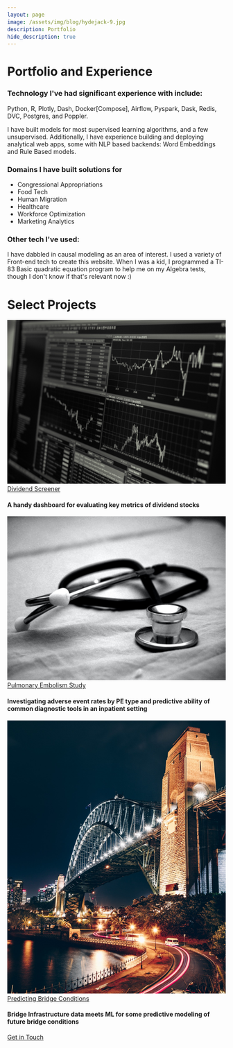 ```yaml
---
layout: page
image: /assets/img/blog/hydejack-9.jpg
description: Portfolio
hide_description: true
---
```


# Portfolio and Experience

### Technology I've had significant experience with include:

Python, R, Plotly, Dash, Docker[Compose], Airflow, Pyspark, Dask, Redis, DVC, Postgres, and Poppler.

I have built models for most supervised learning algorithms, and a few unsupervised. Additionally, I have experience building and deploying analytical web apps, some with NLP based backends: Word Embeddings and Rule Based models.

### Domains I have built solutions for

- Congressional Appropriations
- Food Tech
- Human Migration
- Healthcare
- Workforce Optimization
- Marketing Analytics


### Other tech I've used:

I have dabbled in causal modeling as an area of interest. I used a variety of Front-end tech to create this website. When I was a kid, I programmed a TI-83 Basic quadratic equation program to help me on my Algebra tests, though I don't know if that's relevant now :)

# Select Projects

  <div class="card">
    <img src="/assets/img/blog/stocks.jpeg" alt="Stocks" class="card__image"/>
    <div class="card__content">
    <a href="https://divscreener.herokuapp.com/" class="card__title">
      <span class="card__title">Dividend Screener</span>
    </a>
      <h4>A handy dashboard for evaluating key metrics of dividend stocks</h4>
    </div>
  </div>

  <div class="card">
    <img src="/assets/img/blog/stethoscope.jpeg" alt="Stethoscope" class="card__image"/>
    <div class="card__content">
    <a href="https://carlosbrown2.github.io/pe-study/index.html" class="card__title">
      <span class="card__title">Pulmonary Embolism Study</span>
    </a>
      <h4>Investigating adverse event rates by PE type and predictive ability of common diagnostic tools in an inpatient setting</h4>
    </div>
  </div>

  <div class="card">
    <img src="/assets/img/blog/bridge.jpeg" alt="Bridge" class="card__image"/>
    <div class="card__content">
    <a href="/blog/2019-05-17-ML-for-Bridges/" class="card__title">
      <span class="card__title">Predicting Bridge Conditions</span>
    </a>
      <h4>Bridge Infrastructure data meets ML for some predictive modeling of future bridge conditions</h4>
    </div>
  </div>



[Get in Touch](/form)
